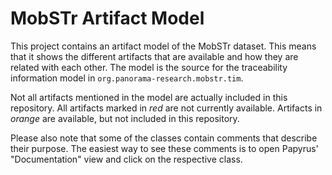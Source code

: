 # MobSTr Artifact Model

This project contains an artifact model of the MobSTr dataset. This means that it shows the different artifacts that are available and how they are related with each other. The model is the source for the traceability information model in `org.panorama-research.mobstr.tim`.

Not all artifacts mentioned in the model are actually included in this repository. All artifacts marked in *red* are not currently available. Artifacts in *orange* are available, but not included in this repository.

Please also note that some of the classes contain comments that describe their purpose. The easiest way to see these comments is to open Papyrus' "Documentation" view and click on the respective class.
